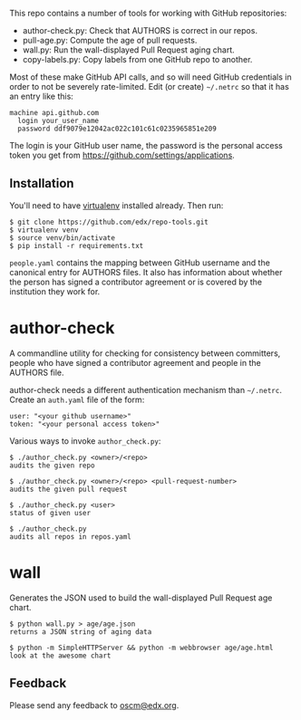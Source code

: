 This repo contains a number of tools for working with GitHub repositories:

 * author-check.py: Check that AUTHORS is correct in our repos.
 * pull-age.py: Compute the age of pull requests.
 * wall.py: Run the wall-displayed Pull Request aging chart.
 * copy-labels.py: Copy labels from one GitHub repo to another.

Most of these make GitHub API calls, and so will need GitHub credentials in
order to not be severely rate-limited.  Edit (or create) `~/.netrc` so that it
has an entry like this:

    machine api.github.com
      login your_user_name
      password ddf9079e12042ac022c101c61c0235965851e209
 
The login is your GitHub user name, the password is the personal access token
you get from <https://github.com/settings/applications>.

## Installation

You'll need to have [virtualenv](http://www.virtualenv.org) installed already.
Then run:

    $ git clone https://github.com/edx/repo-tools.git
    $ virtualenv venv
    $ source venv/bin/activate
    $ pip install -r requirements.txt

`people.yaml` contains the mapping between GitHub username and the canonical
entry for AUTHORS files. It also has information about whether the person has
signed a contributor agreement or is covered by the institution they work for.

# author-check

A commandline utility for checking for consistency between committers,
people who have signed a contributor agreement and people in the AUTHORS
file.

author-check needs a different authentication mechanism than `~/.netrc`.
Create an `auth.yaml` file of the form:

    user: "<your github username>"
    token: "<your personal access token>"

Various ways to invoke `author_check.py`:

    $ ./author_check.py <owner>/<repo>
    audits the given repo
    
    $ ./author_check.py <owner>/<repo> <pull-request-number>
    audits the given pull request
    
    $ ./author_check.py <user>
    status of given user
    
    $ ./author_check.py
    audits all repos in repos.yaml

# wall

Generates the JSON used to build the wall-displayed Pull Request age chart.

    $ python wall.py > age/age.json
    returns a JSON string of aging data

    $ python -m SimpleHTTPServer && python -m webbrowser age/age.html
    look at the awesome chart

## Feedback

Please send any feedback to <oscm@edx.org>.

